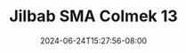 --- 
title: "Jilbab SMA Colmek 13"
description: "streaming bokep Jilbab SMA Colmek 13 simontox full vidio baru"
date: 2024-06-24T15:27:56-08:00
file_code: "14qvoxsblroa"
draft: false
cover: "8ezqhf4k4rx8d1f7.jpg"
tags: ["Jilbab", "SMA", "Colmek", "bokep-indo", "bokep-viral", "bokep-ig"]
length: 62
fld_id: "1482568"
foldername: "AULIA TOBRUT"
categories: ["AULIA TOBRUT"]
views: 0
---